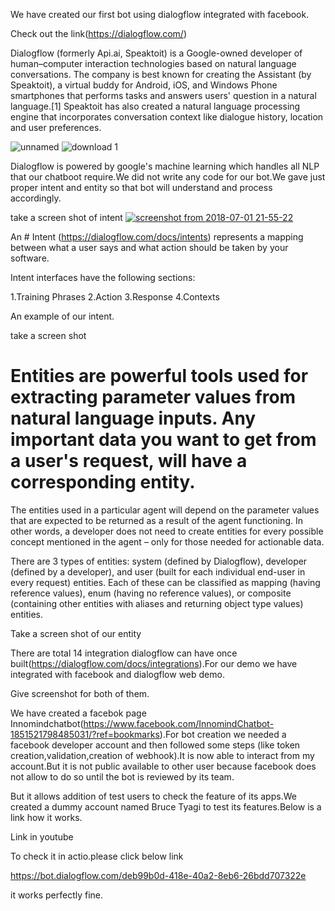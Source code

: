 We have created our first bot using dialogflow integrated with facebook.

Check out the link(https://dialogflow.com/)

Dialogflow (formerly Api.ai, Speaktoit) is a Google-owned developer of human–computer interaction technologies based on natural language conversations. The company is best known for creating the Assistant (by Speaktoit), a virtual buddy for Android, iOS, and Windows Phone smartphones that performs tasks and answers users' question in a natural language.[1] Speaktoit has also created a natural language processing engine that incorporates conversation context like dialogue history, location and user preferences.

![unnamed](https://user-images.githubusercontent.com/16176176/42135505-74c38b5c-7d69-11e8-944c-cfdfa5c40494.png)
![download 1](https://user-images.githubusercontent.com/16176176/42135569-3c094f26-7d6a-11e8-8397-cb165b3583d8.png)

Dialogflow is powered by google's machine learning which handles all NLP that our chatboot require.We did not write any code for our bot.We gave just proper intent and entity so that bot will understand and process accordingly.

take a screen shot of intent
[
![screenshot from 2018-07-01 21-55-22](https://user-images.githubusercontent.com/16374123/42136468-9f53e730-7d79-11e8-8086-e9482109d12a.png)
](url)

An  # Intent (https://dialogflow.com/docs/intents) represents a mapping between what a user says and what action should be taken by your software.

Intent interfaces have the following sections:

1.Training Phrases
2.Action
3.Response
4.Contexts

An example of our intent.

take a screen shot


# Entities  are powerful tools used for extracting parameter values from natural language inputs. Any important data you want to get from a user's request, will have a corresponding entity.

The entities used in a particular agent will depend on the parameter values that are expected to be returned as a result of the agent functioning. In other words, a developer does not need to create entities for every possible concept mentioned in the agent – only for those needed for actionable data.


There are 3 types of entities: system (defined by Dialogflow), developer (defined by a developer), and user (built for each individual end-user in every request) entities. Each of these can be classified as mapping (having reference values), enum (having no reference values), or composite (containing other entities with aliases and returning object type values) entities.

Take a screen shot of our entity


There are total 14 integration dialogflow can have once built(https://dialogflow.com/docs/integrations).For our demo we have integrated with facebook and dialogflow web demo.

Give screenshot for both of them.

We have created a facebok page Innomindchatbot(https://www.facebook.com/InnomindChatbot-1851521798485031/?ref=bookmarks).For bot creation we needed a facebook developer account and then followed some steps (like token creation,validation,creation of webhook).It is now able to interact from my account.But it is not public available to other user because facebook does not allow to do so until the bot is reviewed by its team.

But it allows addition of test users to check the feature of its apps.We created a dummy account named Bruce Tyagi to test its features.Below is a link how it works.

Link in youtube

To check it in actio.please click below link

https://bot.dialogflow.com/deb99b0d-418e-40a2-8eb6-26bdd707322e

it works perfectly fine.



